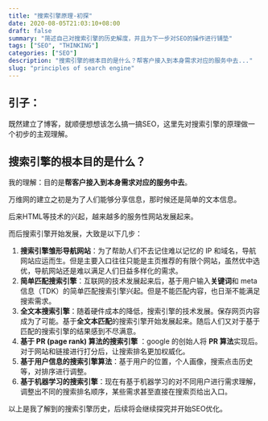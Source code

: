 ```yaml
---
title: "搜索引擎原理-初探"
date: 2020-08-05T21:03:10+08:00
draft: false
summary: "简述自己对搜索引擎的历史解度，并且为下一步对SEO的操作进行铺垫"
tags: ["SEO", "THINKING"]
categories: ["SEO"]
description: "搜索引擎的根本目的是什么？帮客户接入到本身需求对应的服务中去..."
slug: "principles of search engine"
---
```


## 引子：

既然建立了博客，就顺便想想该怎么搞一搞SEO，这里先对搜索引擎的原理做一个初步的主观理解。

## 搜索引擎的根本目的是什么？

我的理解：目的是**帮客户接入到本身需求对应的服务中去**。

万维网的建立之初是为了人们能够分享信息，那时候还是简单的文本信息。

后来HTML等技术的兴起，越来越多的服务性网站发展起来。

而后搜索引擎开始发展，大致是以下几步：

1. **搜索引擎雏形导航网站**：为了帮助人们不去记住难以记忆的 IP 和域名，导航网站应运而生。但是主要入口往往只能是主页推荐的有限个网站，虽然优中选优，导航网站还是难以满足人们日益多样化的需求。
2. **简单匹配搜索引擎**：互联网的技术发展起来后，基于用户输入**关键词**和 meta 信息（TDK）的简单匹配搜索引擎兴起。但是不能匹配内容，也日渐不能满足搜索需求。
3. **全文本搜索引擎**：随着硬件成本的降低，搜索引擎的技术发展。保存网页内容成为了可能。基于**全文本匹配**的搜索引擎开始发展起来。随后人们又对于基于匹配的搜索引擎的结果感到不尽满意。
4. **基于 PR (page rank) 算法的搜索引擎** ：google 的创始人将 **PR 算法**实现后。对于网站和链接进行打分后，让搜索排名更加权威化。
5. **基于用户信息的搜索引擎算法**：基于用户的位置，个人画像，搜索点击历史等，对排序进行调整。
6. **基于机器学习的搜索引擎**：现在有基于机器学习的对不同用户进行需求理解，调整出不同的搜索排名顺序，某些需求甚至直接在搜索页给出入口。

以上是我了解到的搜索引擎历史，后续将会继续探究并开始SEO优化。
